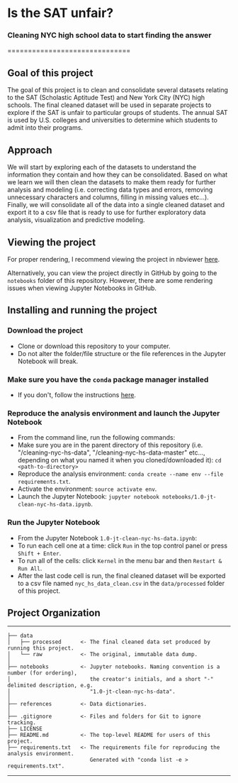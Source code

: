 # Is the SAT unfair?  
### Cleaning NYC high school data to start finding the answer
==============================  

## Goal of this project
The goal of this project is to clean and consolidate several datasets relating to the SAT (Scholastic Aptitude Test) and New York City (NYC) high schools. The final cleaned dataset will be used in separate projects to explore if the SAT is unfair to particular groups of students. The annual SAT is used by U.S. colleges and universities to determine which students to admit into their programs.  

## Approach
We will start by exploring each of the datasets to understand the information they contain and how they can be consolidated. Based on what we learn we will then clean the datasets to make them ready for further analysis and modeling (i.e. correcting data types and errors, removing unnecessary characters and columns, filling in missing values etc...). Finally, we will consolidate all of the data into a single cleaned dataset and export it to a csv file that is ready to use for further exploratory data analysis, visualization and predictive modeling.  

## Viewing the project  
For proper rendering, I recommend viewing the project in nbviewer [here](https://nbviewer.jupyter.org/github/JustinToribio/cleaning-nyc-hs-data/blob/master/notebooks/1.0-jt-clean-nyc-hs-data.ipynb).  

Alternatively, you can view the project directly in GitHub by going to the `notebooks` folder of this repository.  However, there are some rendering issues when viewing Jupyter Notebooks in GitHub.  

## Installing and running the project  

### Download the project  
* Clone or download this repository to your computer.  
* Do not alter the folder/file structure or the file references in the Jupyter Notebook will break.

### Make sure you have the `conda` package manager installed  
* If you don't, follow the instructions [here](https://conda.io/docs/user-guide/install/index.html).

### Reproduce the analysis environment and launch the Jupyter Notebook
* From the command line, run the following commands:    
* Make sure you are in the parent directory of this repository (i.e. "/cleaning-nyc-hs-data", "/cleaning-nyc-hs-data-master" etc..., depending on what you named it when you cloned/downloaded it): `cd <path-to-directory>`  
* Reproduce the analysis environment: `conda create --name env --file requirements.txt`.  
* Activate the environment: `source activate env`.  
* Launch the Jupyter Notebook: `jupyter notebook notebooks/1.0-jt-clean-nyc-hs-data.ipynb`.

### Run the Jupyter Notebook
* From the Jupyter Notebook `1.0-jt-clean-nyc-hs-data.ipynb`:  
* To run each cell one at a time: click `Run` in the top control panel or press `Shift + Enter`.
* To run all of the cells: click `Kernel` in the menu bar and then `Restart & Run All`.
* After the last code cell is run, the final cleaned dataset will be exported to a csv file named `nyc_hs_data_clean.csv` in the `data/processed` folder of this project.

## Project Organization
------------

    ├── data
    │   ├── processed      <- The final cleaned data set produced by running this project.
    │   └── raw            <- The original, immutable data dump.
    │
    ├── notebooks          <- Jupyter notebooks. Naming convention is a number (for ordering),
    │                         the creator's initials, and a short "-" delimited description, e.g.
    │                         "1.0-jt-clean-nyc-hs-data".
    │
    ├── references         <- Data dictionaries.
    │
    ├── .gitignore         <- Files and folders for Git to ignore tracking.
    ├── LICENSE
    ├── README.md          <- The top-level README for users of this project.    
    ├── requirements.txt   <- The requirements file for reproducing the analysis environment.
                              Generated with "conda list -e > requirements.txt".


--------